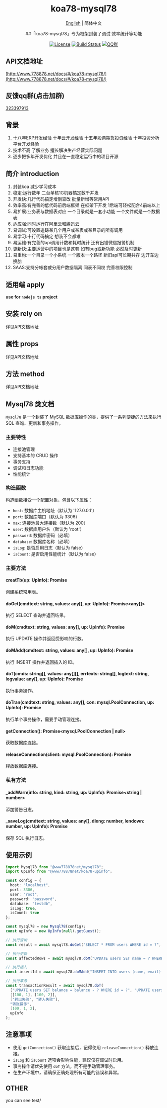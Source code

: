 <h1 align="center">koa78-mysql78</h1>
<div align="center">

[English](./README.md) | 简体中文

##「koa78-mysql78」专为框架封装了调试 效率统计等功能

[![License](https://img.shields.io/badge/license-Apache%202-green.svg)](https://www.apache.org/licenses/LICENSE-2.0)
[![Build Status](https://dev.azure.com/www778878net/basic_ts/_apis/build/status/www778878net.koa78-mysql78?branchName=main)](https://dev.azure.com/www778878net/basic_ts/_build/latest?definitionId=24&branchName=main)
[![QQ群](https://img.shields.io/badge/QQ群-323397913-blue.svg?style=flat-square&color=12b7f5&logo=qq)](https://qm.qq.com/cgi-bin/qm/qr?k=it9gUUVdBEDWiTOH21NsoRHAbE9IAzAO&jump_from=webapi&authKey=KQwSXEPwpAlzAFvanFURm0Foec9G9Dak0DmThWCexhqUFbWzlGjAFC7t0jrjdKdL)

</div>

## API文档地址

[http://www.778878.net/docs/#/koa78-mysql78/](http://www.778878.net/docs/#/koa78-mysql78/)

## 反馈qq群(点击加群)

[323397913](https://qm.qq.com/cgi-bin/qm/qr?k=it9gUUVdBEDWiTOH21NsoRHAbE9IAzAO&jump_from=webapi&authKey=KQwSXEPwpAlzAFvanFURm0Foec9G9Dak0DmThWCexhqUFbWzlGjAFC7t0jrjdKdL)

## 背景

1. 十八年ERP开发经验 十年云开发经验 十五年股票期货投资经验 十年投资分析平台开发经验
2. 技术不高 了解业务 擅长解决生产经营实际问题
3. 逐步把多年开发优化 并且在一直稳定运行中的项目开源

## 简介 introduction

1. 封装koa 减少学习成本
2. 稳定:运行数年 二台单核1G机器搞定数千并发
3. 开发快:几行代码搞定增删查改 批量新增等常用API
4. 效率高:有完善的低代码前后端框架 在框架下开发 1后端可轻松配合4前端以上
5. 易扩展:业务表与数据表对应 一个目录就是一套小功能 一个文件就是一个数据表
6. 适应强:同时运行在阿里云和腾迅云
7. 易调试:可设置追踪某几个用户或某表或某目录的所有调用
8. 易学习:十行代码搞定 想装不会都难
9. 易运维:有完善的api调用计数和耗时统计 还有出错微信报警机制
10. 更新快:主要运营中的项目也是这套 如有bug或新功能 必然及时更新
11. 易重构:一个目录一个小系统 一个版本一个路径 新旧api可长期共存 边开车边换胎
12. SAAS:支持分帐套或分用户数据隔离 同表不同权 完善权限控制

## 适用端 apply

**use for `nodejs ts` project**

## 安装 rely on

详见API文档地址

## 属性 props

详见API文档地址

## 方法 method

详见API文档地址

## Mysql78 类文档

`Mysql78` 是一个封装了 MySQL 数据库操作的类，提供了一系列便捷的方法来执行 SQL 查询、更新和事务操作。

### 主要特性

- 连接池管理
- 支持基本的 CRUD 操作
- 事务支持
- 调试和日志功能
- 性能统计

### 构造函数

构造函数接受一个配置对象，包含以下属性：

- `host`: 数据库主机地址（默认为 '127.0.0.1'）
- `port`: 数据库端口（默认为 3306）
- `max`: 连接池最大连接数（默认为 200）
- `user`: 数据库用户名（默认为 'root'）
- `password`: 数据库密码（必填）
- `database`: 数据库名称（必填）
- `isLog`: 是否启用日志（默认为 false）
- `isCount`: 是否启用性能统计（默认为 false）

### 主要方法

#### creatTb(up: UpInfo): Promise<string>

创建系统常用表。

#### doGet(cmdtext: string, values: any[], up: UpInfo): Promise<any[]>

执行 SELECT 查询并返回结果。

#### doM(cmdtext: string, values: any[], up: UpInfo): Promise<number>

执行 UPDATE 操作并返回受影响的行数。

#### doMAdd(cmdtext: string, values: any[], up: UpInfo): Promise<number>

执行 INSERT 操作并返回插入的 ID。

#### doT(cmds: string[], values: any[][], errtexts: string[], logtext: string, logvalue: any[], up: UpInfo): Promise<string>

执行事务操作。

#### doTran(cmdtext: string, values: any[], con: mysql.PoolConnection, up: UpInfo): Promise<any>

执行单个事务操作，需要手动管理连接。

#### getConnection(): Promise<mysql.PoolConnection | null>

获取数据库连接。

#### releaseConnection(client: mysql.PoolConnection): Promise<void>

释放数据库连接。

### 私有方法

#### _addWarn(info: string, kind: string, up: UpInfo): Promise<string | number>

添加警告日志。

#### _saveLog(cmdtext: string, values: any[], dlong: number, lendown: number, up: UpInfo): Promise<string>

保存 SQL 执行日志。

## 使用示例
```ts
import Mysql78 from "@www778878net/mysql78";
import UpInfo from "@www778878net/koa78-upinfo";

const config = {
  host: "localhost",
  port: 3306,
  user: "root",
  password: "password",
  database: "testdb",
  isLog: true,
  isCount: true
};

const mysql78 = new Mysql78(config);
const upInfo = new UpInfo(null).getGuest();

// 执行查询
const result = await mysql78.doGet("SELECT * FROM users WHERE id = ?", [1], upInfo);

// 执行更新
const affectedRows = await mysql78.doM("UPDATE users SET name = ? WHERE id = ?", ["John", 1], upInfo);

// 执行插入
const insertId = await mysql78.doMAdd("INSERT INTO users (name, email) VALUES (?, ?)", ["Alice", "alice@example.com"], upInfo);

// 执行事务
const transactionResult = await mysql78.doT(
  ["UPDATE users SET balance = balance - ? WHERE id = ?", "UPDATE users SET balance = balance + ? WHERE id = ?"],
  [[100, 1], [100, 2]],
  ["转出失败", "转入失败"],
  "转账操作",
  [100, 1, 2],
  upInfo
);
```

## 注意事项

- 使用 `getConnection()` 获取连接后，记得使用 `releaseConnection()` 释放连接。
- `isLog` 和 `isCount` 选项会影响性能，建议仅在调试时启用。
- 事务操作请优先使用 `doT` 方法，而不是手动管理事务。
- 在生产环境中，请确保正确处理所有可能的错误和异常。

## OTHER

you can see test/

